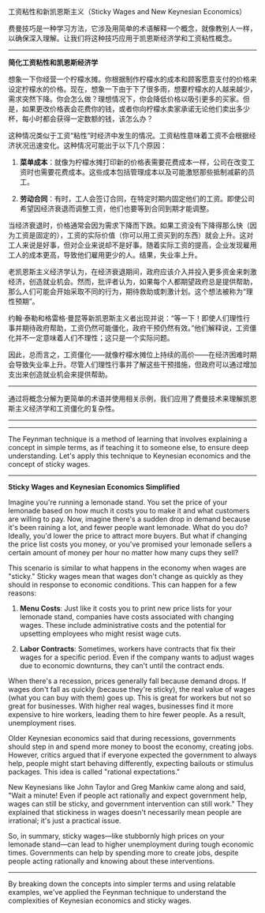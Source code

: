 工资粘性和新凯恩斯主义（Sticky Wages and New Keynesian Economics）

费曼技巧是一种学习方法，它涉及用简单的术语解释一个概念，就像教别人一样，以确保深入理解。让我们将这种技巧应用于凯恩斯经济学和工资粘性概念。

---

**简化工资粘性和凯恩斯经济学**

想象一下你经营一个柠檬水摊。你根据制作柠檬水的成本和顾客愿意支付的价格来设定柠檬水的价格。现在，想象一下由于下了很多雨，想要柠檬水的人越来越少，需求突然下降。你会怎么做？理想情况下，你会降低价格以吸引更多的买家。但是，如果更改价格表会花费你的钱，或者你向柠檬水卖家承诺无论他们卖出多少杯，每小时都会获得一定数额的钱，该怎么办？

这种情况类似于工资“粘性”时经济中发生的情况。工资粘性意味着工资不会根据经济状况迅速变化。这种情况可能出于以下几个原因：

1. **菜单成本**：就像为柠檬水摊打印新的价格表需要花费成本一样，公司在改变工资时也需要花费成本。这些成本包括管理成本以及可能激怒那些抵制减薪的员工。

2. **劳动合同**：有时，工人会签订合同，在特定时期内固定他们的工资。即使公司希望因经济衰退而调整工资，他们也要等到合同到期才能调整。

当经济衰退时，价格通常会因为需求下降而下跌。如果工资没有下降得那么快（因为工资是固定的），工资的实际价值（你可以用工资买到的东西）就会上升。这对工人来说是好事，但对企业来说却不是好事。随着实际工资的提高，企业发现雇用工人的成本更高，导致他们雇用更少的人。结果，失业率上升。

老凯恩斯主义经济学认为，在经济衰退期间，政府应该介入并投入更多资金来刺激经济，创造就业机会。然而，批评者认为，如果每个人都期望政府总是提供帮助，那么人们可能会开始采取不同的行为，期待救助或刺激计划。这个想法被称为“理性预期”。

约翰·泰勒和格雷格·曼昆等新凯恩斯主义者出现并说：“等一下！即使人们理性行事并期待政府帮助，工资仍然可能僵化，政府干预仍然有效。”他们解释说，工资僵化并不一定意味着人们不理性；这只是一个实际问题。

因此，总而言之，工资僵化——就像柠檬水摊位上持续的高价——在经济困难时期会导致失业率上升。尽管人们理性行事并了解这些干预措施，但政府可以通过增加支出来创造就业机会来提供帮助。

---

通过将概念分解为更简单的术语并使用相关示例，我们应用了费曼技术来理解凯恩斯主义经济学和工资僵化的复杂性。

---
---

The Feynman technique is a method of learning that involves explaining a concept in simple terms, as if teaching it to someone else, to ensure deep understanding. Let's apply this technique to Keynesian economics and the concept of sticky wages.

---

**Sticky Wages and Keynesian Economics Simplified**

Imagine you're running a lemonade stand. You set the price of your lemonade based on how much it costs you to make it and what customers are willing to pay. Now, imagine there's a sudden drop in demand because it's been raining a lot, and fewer people want lemonade. What do you do? Ideally, you'd lower the price to attract more buyers. But what if changing the price list costs you money, or you've promised your lemonade sellers a certain amount of money per hour no matter how many cups they sell?

This scenario is similar to what happens in the economy when wages are "sticky." Sticky wages mean that wages don't change as quickly as they should in response to economic conditions. This can happen for a few reasons:

1. **Menu Costs**: Just like it costs you to print new price lists for your lemonade stand, companies have costs associated with changing wages. These include administrative costs and the potential for upsetting employees who might resist wage cuts.

2. **Labor Contracts**: Sometimes, workers have contracts that fix their wages for a specific period. Even if the company wants to adjust wages due to economic downturns, they can't until the contract ends.

When there's a recession, prices generally fall because demand drops. If wages don't fall as quickly (because they're sticky), the real value of wages (what you can buy with them) goes up. This is great for workers but not so great for businesses. With higher real wages, businesses find it more expensive to hire workers, leading them to hire fewer people. As a result, unemployment rises.

Older Keynesian economics said that during recessions, governments should step in and spend more money to boost the economy, creating jobs. However, critics argued that if everyone expected the government to always help, people might start behaving differently, expecting bailouts or stimulus packages. This idea is called "rational expectations."

New Keynesians like John Taylor and Greg Mankiw came along and said, "Wait a minute! Even if people act rationally and expect government help, wages can still be sticky, and government intervention can still work." They explained that stickiness in wages doesn't necessarily mean people are irrational; it's just a practical issue.

So, in summary, sticky wages—like stubbornly high prices on your lemonade stand—can lead to higher unemployment during tough economic times. Governments can help by spending more to create jobs, despite people acting rationally and knowing about these interventions.

---

By breaking down the concepts into simpler terms and using relatable examples, we've applied the Feynman technique to understand the complexities of Keynesian economics and sticky wages.
